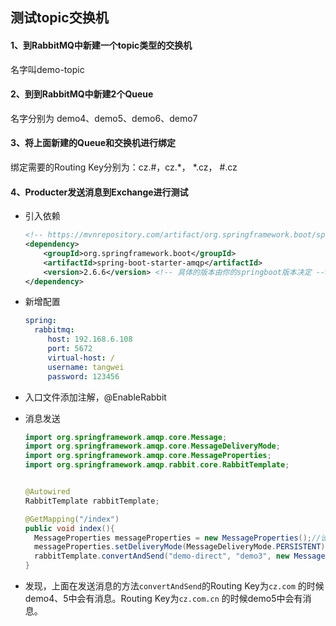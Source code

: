 ## 测试topic交换机

#### 1、到RabbitMQ中新建一个topic类型的交换机

名字叫demo-topic



#### 2、到到RabbitMQ中新建2个Queue

名字分别为 demo4、demo5、demo6、demo7



#### 3、将上面新建的Queue和交换机进行绑定

绑定需要的Routing Key分别为：cz.#，cz.*， *.cz， #.cz



#### 4、Producter发送消息到Exchange进行测试

- 引入依赖

  ```xml
  <!-- https://mvnrepository.com/artifact/org.springframework.boot/spring-boot-starter-amqp -->
  <dependency>
      <groupId>org.springframework.boot</groupId>
      <artifactId>spring-boot-starter-amqp</artifactId>
      <version>2.6.6</version> <!-- 具体的版本由你的springboot版本决定 -->
  </dependency>
  ```

- 新增配置

  ```yaml
  spring:
    rabbitmq:
       host: 192.168.6.108
       port: 5672
       virtual-host: /
       username: tangwei
       password: 123456
  ```

- 入口文件添加注解，@EnableRabbit

- 消息发送

  ```java
  import org.springframework.amqp.core.Message;
  import org.springframework.amqp.core.MessageDeliveryMode;
  import org.springframework.amqp.core.MessageProperties;
  import org.springframework.amqp.rabbit.core.RabbitTemplate;
  
  
  @Autowired
  RabbitTemplate rabbitTemplate;
  
  @GetMapping("/index")
  public void index(){
    MessageProperties messageProperties = new MessageProperties();//设置消息持久化存储到磁盘上
    messageProperties.setDeliveryMode(MessageDeliveryMode.PERSISTENT);
    rabbitTemplate.convertAndSend("demo-direct", "demo3", new Message("要发送的消息内容".getBytes(), messageProperties)); //只有消息用Message对象包裹才能实现持久化
  }
  ```

- 发现，上面在发送消息的方法`convertAndSend`的Routing Key为`cz.com` 的时候demo4、5中会有消息。Routing Key为`cz.com.cn` 的时候demo5中会有消息。

  
